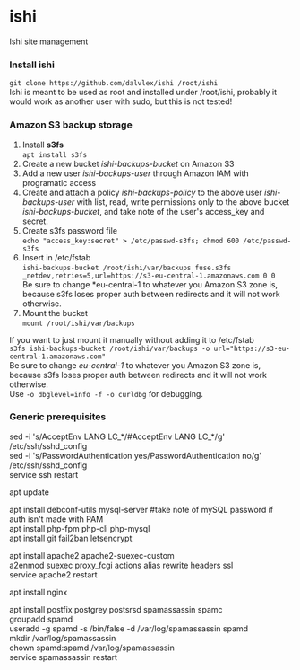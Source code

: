 # ishi
Ishi site management

### Install ishi
`git clone https://github.com/dalvlex/ishi /root/ishi`  
Ishi is meant to be used as root and installed under /root/ishi, probably it would work as another user with sudo, but this is not tested!

### Amazon S3 backup storage
1. Install **s3fs**  
`apt install s3fs`  
2. Create a new bucket *ishi-backups-bucket* on Amazon S3  
3. Add a new user *ishi-backups-user* through Amazon IAM with programatic access  
4. Create and attach a policy *ishi-backups-policy* to the above user *ishi-backups-user* with list, read, write permissions only to the above bucket *ishi-backups-bucket*, and take note of the user's access_key and secret.  
5. Create s3fs password file  
`echo "access_key:secret" > /etc/passwd-s3fs; chmod 600 /etc/passwd-s3fs`  
7. Insert in /etc/fstab  
`ishi-backups-bucket /root/ishi/var/backups fuse.s3fs _netdev,retries=5,url=https://s3-eu-central-1.amazonaws.com 0 0`  
Be sure to change *eu-central-1 to whatever you Amazon S3 zone is, because s3fs loses proper auth between redirects and it will not work otherwise.  
8. Mount the bucket  
`mount /root/ishi/var/backups`  

If you want to just mount it manually without adding it to /etc/fstab  
`s3fs ishi-backups-bucket /root/ishi/var/backups -o url="https://s3-eu-central-1.amazonaws.com"`  
Be sure to change *eu-central-1* to whatever you Amazon S3 zone is, because s3fs loses proper auth between redirects and it will not work otherwise.  
Use `-o dbglevel=info -f -o curldbg` for debugging.  

### Generic prerequisites
sed -i 's/AcceptEnv LANG LC_\*/#AcceptEnv LANG LC_\*/g' /etc/ssh/sshd_config  
sed -i 's/PasswordAuthentication yes/PasswordAuthentication no/g' /etc/ssh/sshd_config  
service ssh restart

apt update

apt install debconf-utils mysql-server #take note of mySQL password if auth isn't made with PAM  
apt install php-fpm php-cli php-mysql  
apt install git fail2ban letsencrypt

apt install apache2 apache2-suexec-custom  
a2enmod suexec proxy_fcgi actions alias rewrite headers ssl  
service apache2 restart

apt install nginx

apt install postfix postgrey postsrsd spamassassin spamc  
groupadd spamd  
useradd -g spamd -s /bin/false -d /var/log/spamassassin spamd  
mkdir /var/log/spamassassin  
chown spamd:spamd /var/log/spamassassin  
service spamassassin restart

